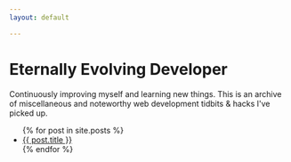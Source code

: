 ```yaml
---
layout: default

---
```

<div class="about-img">
</div>

<h1> Eternally Evolving Developer </h1>
<p> Continuously improving myself and learning new things.
  This is an archive of miscellaneous and noteworthy web development tidbits & hacks I've picked up.
</p>

<ul>
  {% for post in site.posts %}
    <li>
      <a href="{{ post.url }}">{{ post.title }}</a>
    </li>
  {% endfor %}
</ul>




<!--
You can find the source code for Jekyll at GitHub:
[jekyll][jekyll-organization] /
[jekyll](https://github.com/jekyll/jekyll)


[jekyll-organization]: https://github.com/jekyll -->
